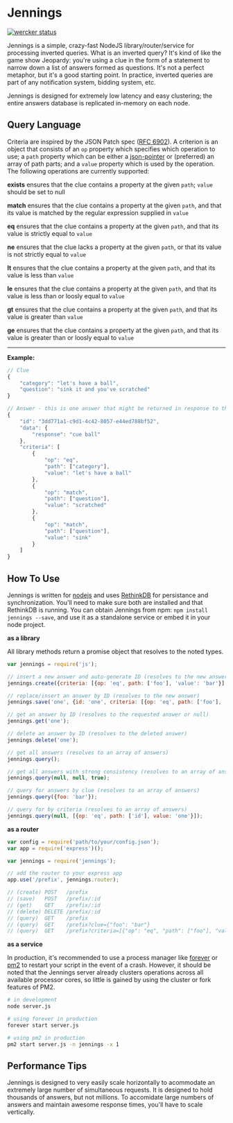 Jennings
========

[![wercker status](https://app.wercker.com/status/7c36ae034960f9fc1efe31095c2625dc/s "wercker status")](https://app.wercker.com/project/bykey/7c36ae034960f9fc1efe31095c2625dc)

Jennings is a simple, crazy-fast NodeJS library/router/service for processing inverted queries. What is an inverted query? It's kind of like the game show Jeopardy: you're using a clue in the form of a statement to narrow down a list of answers formed as questions. It's not a perfect metaphor, but it's a good starting point. In practice, inverted queries are part of any notification system, bidding system, etc.

Jennings is designed for extremely low latency and easy clustering; the entire answers database is replicated in-memory on each node.


Query Language
--------------
Criteria are inspired by the JSON Patch spec ([RFC 6902](https://tools.ietf.org/html/rfc6902)). A criterion is an object that consists of an `op` property which specifies which operation to use; a `path` property which can be either a [json-pointer](https://tools.ietf.org/html/rfc6901) or (preferred) an array of path parts; and a `value` property which is used by the operation. The following operations are currently supported:

**exists** ensures that the clue contains a property at the given `path`; `value` should be set to null

**match** ensures that the clue contains a property at the given `path`, and that its value is matched by the regular expression supplied in `value`

**eq** ensures that the clue contains a property at the given `path`, and that its value is strictly equal to `value`

**ne** ensures that the clue lacks a property at the given `path`, or that its value is not strictly equal to `value`

**lt** ensures that the clue contains a property at the given `path`, and that its value is less than `value`

**le** ensures that the clue contains a property at the given `path`, and that its value is less than or loosly equal to `value`

**gt** ensures that the clue contains a property at the given `path`, and that its value is greater than `value`

**ge** ensures that the clue contains a property at the given `path`, and that its value is greater than or loosly equal to `value`

----

**Example:**

```js
// Clue
{
	"category": "let's have a ball",
	"question": "sink it and you've scratched"
}

// Answer - this is one answer that might be returned in response to the above clue
{
	"id": "3dd771a1-c9d1-4c42-8057-e44ed788bf52",
	"data": {
		"response": "cue ball"
	},
	"criteria": [
		{
			"op": "eq",
			"path": ["category"],
			"value": "let's have a ball"
		},
		{
			"op": "match",
			"path": ["question"],
			"value": "scratched"
		},
		{
			"op": "match",
			"path": ["question"],
			"value": "sink"
		}
	]
}
```


How To Use
----------

Jennings is written for [nodejs](http://nodejs.org/) and uses [RethinkDB](rethinkdb.com) for persistance and synchronization. You'll need to make sure both are installed and that RethinkDB is running. You can obtain Jennings from npm: `npm install jennings --save`, and use it as a standalone service or embed it in your node project.


**as a library**

All library methods return a promise object that resolves to the noted types.

```js
var jennings = require('js');

// insert a new answer and auto-generate ID (resolves to the new answer)
jennings.create({criteria: [{op: 'eq', path: ['foo'], 'value': 'bar'}], data: {cool: 'beans'}});

// replace/insert an answer by ID (resolves to the new answer)
jennings.save('one', {id: 'one', criteria: [{op: 'eq', path: ['foo'], 'value': 'bar'}], data: {cool: 'beans'}});

// get an answer by ID (resolves to the requested answer or null)
jennings.get('one');

// delete an answer by ID (resolves to the deleted answer)
jennings.delete('one');

// get all answers (resolves to an array of answers)
jennings.query();

// get all answers with strong consistency (resolves to an array of answers)
jennings.query(null, null, true);

// query for answers by clue (resolves to an array of answers)
jennings.query({foo: 'bar'});

// query for by criteria (resolves to an array of answers)
jennings.query(null, [{op: 'eq', path: ['id'], value: 'one'}]);

```

**as a router**

```js
var config = require('path/to/your/config.json');
var app = require('express')();

var jennings = require('jennings');

// add the router to your express app
app.use('/prefix', jennings.router);

// (create) POST   /prefix
// (save)   POST   /prefix/:id
// (get)    GET    /prefix/:id
// (delete) DELETE /prefix/:id
// (query)  GET    /prefix
// (query)  GET    /prefix?clue={"foo": "bar"}
// (query)  GET    /prefix?criteria=[{"op": "eq", "path": ["foo"], "value": "bar"}]

```

**as a service**

In production, it's recommended to use a process manager like [forever](https://www.npmjs.com/package/forever) or [pm2](https://www.npmjs.com/package/pm2) to restart your script in the event of a crash. However, it should be noted that the Jennings server already clusters operations across all available processor cores, so little is gained by using the cluster or fork features of PM2.

```bash
# in development
node server.js

# using forever in production
forever start server.js

# using pm2 in production
pm2 start server.js -n jennings -x 1
```


Performance Tips
----------------

Jennings is designed to very easily scale horizontally to acommodate an extremely large number of simultaneous requests. It is designed to hold thousands of answers, but not millions. To accomidate large numbers of answers and maintain awesome response times, you'll have to scale vertically.

